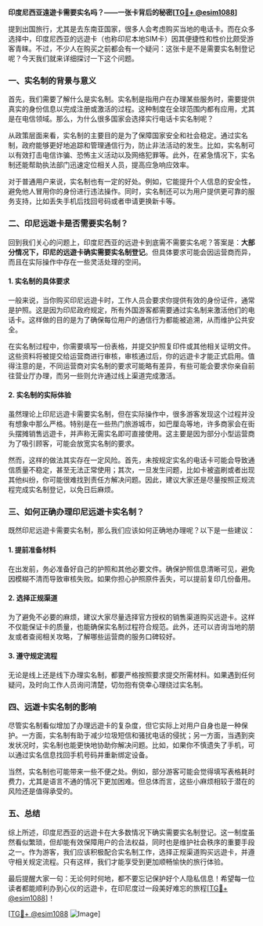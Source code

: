 **印度尼西亚遠遊卡需要实名吗？——一张卡背后的秘密[[TG💪+ @esim1088](https://t.me/s/esim1088)]**

提到出国旅行，尤其是去东南亚国家，很多人会考虑购买当地的电话卡。而在众多选择中，印度尼西亚的远遊卡（也称印尼本地SIM卡）因其便捷性和性价比颇受游客青睐。不过，不少人在购买之前都会有一个疑问：这张卡是不是需要实名制登记呢？今天我们就来详细探讨一下这个问题。

### 一、实名制的背景与意义

首先，我们需要了解什么是实名制。实名制是指用户在办理某些服务时，需要提供真实的身份信息以完成注册或激活的过程。这种制度在全球范围内都有应用，尤其是在电信领域。那么，为什么很多国家会选择实行电话卡实名制呢？

从政策层面来看，实名制的主要目的是为了保障国家安全和社会稳定。通过实名制，政府能够更好地追踪和管理通信行为，防止非法活动的发生。比如，实名制可以有效打击电信诈骗、恐怖主义活动以及网络犯罪等。此外，在紧急情况下，实名制还能帮助执法部门迅速定位相关人员，提高应急响应效率。

对于普通用户来说，实名制也有一定的好处。例如，它能提升个人信息的安全性，避免他人冒用你的身份进行违法操作。同时，实名制还可以为用户提供更可靠的服务支持，比如丢失手机后找回号码或者申请更换新卡等。

### 二、印尼远遊卡是否需要实名制？

回到我们关心的问题上，印度尼西亚的远遊卡到底需不需要实名呢？答案是：**大部分情况下，印尼的远遊卡确实需要实名制登记**。但具体要求可能会因运营商而异，而且在实际操作中存在一些灵活处理的空间。

#### 1. 实名制的具体要求

一般来说，当你购买印尼远遊卡时，工作人员会要求你提供有效的身份证件，通常是护照。这是因为印尼政府规定，所有外国游客都需要通过实名制来激活他们的电话卡。这样做的目的是为了确保每位用户的通信行为都能被追溯，从而维护公共安全。

在实名制过程中，你需要填写一份表格，并提交护照复印件或其他相关证明文件。这些资料将被提交给运营商进行审核，审核通过后，你的远遊卡才能正式启用。值得注意的是，不同运营商对实名制的要求可能略有差异，有些可能会要求你亲自前往营业厅办理，而另一些则允许通过线上渠道完成激活。

#### 2. 实名制的实际体验

虽然理论上印尼远遊卡需要实名制，但在实际操作中，很多游客发现这个过程并没有想象中那么严格。特别是在一些热门旅游城市，如巴厘岛等地，许多商家会在街头摆摊销售远遊卡，并声称无需实名即可直接使用。这主要是因为部分小型运营商为了吸引顾客，可能会放宽实名制的要求。

然而，这样的做法其实存在一定风险。首先，未按规定实名的电话卡可能会导致通信质量不稳定，甚至无法正常使用；其次，一旦发生问题，比如卡被盗刷或者出现其他纠纷，你可能很难找到责任方解决问题。因此，建议大家还是尽量按照正规流程完成实名制登记，以免日后麻烦。

### 三、如何正确办理印尼远遊卡实名制？

既然印尼远遊卡需要实名制，那么我们应该如何正确地办理呢？以下是一些建议：

#### 1. 提前准备材料

在出发前，务必准备好自己的护照和其他必要文件。确保护照信息清晰可见，避免因模糊不清而导致审核失败。如果你担心护照原件丢失，可以提前复印几份备用。

#### 2. 选择正规渠道

为了避免不必要的麻烦，建议大家尽量选择官方授权的销售渠道购买远遊卡。这样不仅能保证卡的质量，也能确保实名制过程符合规范。此外，还可以咨询当地的朋友或者查阅相关攻略，了解哪些运营商的服务口碑较好。

#### 3. 遵守规定流程

无论是线上还是线下办理实名制，都要严格按照要求提交所需材料。如果遇到任何疑问，及时向工作人员询问清楚，切勿抱有侥幸心理绕过实名制。

### 四、远遊卡实名制的影响

尽管实名制看似增加了办理远遊卡的复杂度，但它实际上对用户自身也是一种保护。一方面，实名制有助于减少垃圾短信和骚扰电话的侵扰；另一方面，当遇到突发状况时，实名制也能更快地协助你解决问题。比如，如果你不慎遗失了手机，可以通过实名信息找回手机号码并重新绑定设备。

当然，实名制也可能带来一些不便之处。例如，部分游客可能会觉得填写表格耗时费力，尤其是语言不通的情况下更加困难。但总体而言，这些小麻烦相较于潜在的风险还是值得承受的。

### 五、总结

综上所述，印度尼西亚的远遊卡在大多数情况下确实需要实名制登记。这一制度虽然看似繁琐，但却能有效保障用户的合法权益，同时也是维护社会秩序的重要手段之一。作为游客，我们应该积极配合实名制工作，选择正规渠道购买远遊卡，并遵守相关规定流程。只有这样，我们才能享受到更加顺畅愉快的旅行体验。

最后提醒大家一句：无论何时何地，都不要忘记保护好个人隐私信息！希望每一位读者都能顺利办到心仪的远遊卡，在印尼度过一段美好难忘的旅程[[TG💪+ @esim1088](https://t.me/s/esim1088)]！

[[TG💪+ @esim1088](https://t.me/s/esim1088) ![Image](https://i.postimg.cc/4NQfJmqS/Snipaste-2025-05-13-00-14-12.png)]